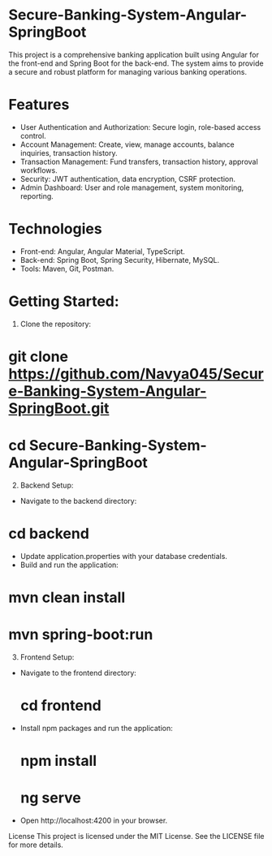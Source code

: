 # Secure-Banking-System-Angular-SpringBoot
This project is a comprehensive banking application built using Angular for the front-end and Spring Boot for the back-end. The system aims to provide a secure and robust platform for managing various banking operations.
# Features
- User Authentication and Authorization: Secure login, role-based access control.
- Account Management: Create, view, manage accounts, balance inquiries, transaction history.
- Transaction Management: Fund transfers, transaction history, approval workflows.
- Security: JWT authentication, data encryption, CSRF protection.
- Admin Dashboard: User and role management, system monitoring, reporting.
# Technologies
- Front-end: Angular, Angular Material, TypeScript.
- Back-end: Spring Boot, Spring Security, Hibernate, MySQL.
- Tools: Maven, Git, Postman.
# Getting Started:
1. Clone the repository:
  # git clone https://github.com/Navya045/Secure-Banking-System-Angular-SpringBoot.git
# cd Secure-Banking-System-Angular-SpringBoot
2. Backend Setup:
  - Navigate to the backend directory:
  # cd backend
   - Update application.properties with your database credentials.
   - Build and run the application:
# mvn clean install
# mvn spring-boot:run
3. Frontend Setup:
  - Navigate to the frontend directory:
    # cd frontend
- Install npm packages and run the application:
  # npm install
  # ng serve
- Open http://localhost:4200 in your browser.

License
This project is licensed under the MIT License. See the LICENSE file for more details.

